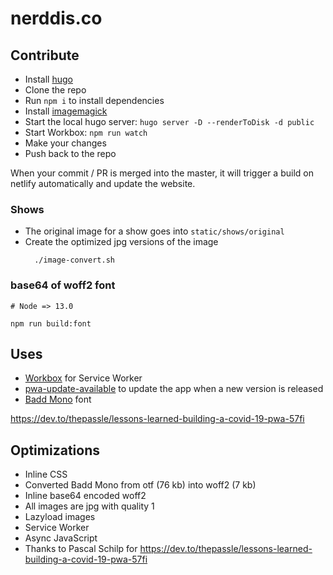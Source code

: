 # nerddis.co

## Contribute

* Install [hugo](https://gohugo.io/getting-started/installing/)
* Clone the repo
* Run `npm i` to install dependencies
* Install [imagemagick](https://imagemagick.org/script/download.php)
* Start the local hugo server: `hugo server -D --renderToDisk -d public`
* Start Workbox: `npm run watch`
* Make your changes
* Push back to the repo

When your commit / PR is merged into the master, it will trigger a build on netlify automatically and update the website. 


### Shows

* The original image for a show goes into `static/shows/original`
* Create the optimized jpg versions of the image
  ```
    ./image-convert.sh
  ```

### base64 of woff2 font

```
# Node => 13.0

npm run build:font
```

## Uses

* [Workbox](https://developers.google.com/web/tools/workbox/guides/generate-service-worker/cli) for Service Worker
* [pwa-update-available](https://github.com/thepassle/pwa-helpers#pwa-update-available) to update the app when a new version is released
* [Badd Mono](https://paulconley.works/badd-mono/) font


https://dev.to/thepassle/lessons-learned-building-a-covid-19-pwa-57fi



## Optimizations

* Inline CSS
* Converted Badd Mono from otf (76 kb) into woff2 (7 kb)
* Inline base64 encoded woff2
* All images are jpg with quality 1
* Lazyload images
* Service Worker
* Async JavaScript
* Thanks to Pascal Schilp for https://dev.to/thepassle/lessons-learned-building-a-covid-19-pwa-57fi
